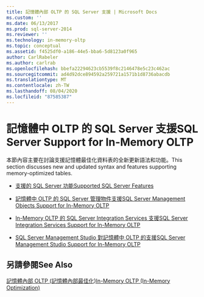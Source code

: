 ```yaml
---
title: 記憶體內部 OLTP 的 SQL Server 支援 | Microsoft Docs
ms.custom: ''
ms.date: 06/13/2017
ms.prod: sql-server-2014
ms.reviewer: ''
ms.technology: in-memory-oltp
ms.topic: conceptual
ms.assetid: f4525df0-a186-44e5-bba6-5d8123a0f965
author: CarlRabeler
ms.author: carlrab
ms.openlocfilehash: bbefa22294623cb5539f8c2146478e5c23c462ac
ms.sourcegitcommit: ad4d92dce894592a259721a1571b1d8736abacdb
ms.translationtype: MT
ms.contentlocale: zh-TW
ms.lasthandoff: 08/04/2020
ms.locfileid: "87585387"
---
```

# <a name="sql-server-support-for-in-memory-oltp"></a><span data-ttu-id="de9d7-102">記憶體中 OLTP 的 SQL Server 支援</span><span class="sxs-lookup"><span data-stu-id="de9d7-102">SQL Server Support for In-Memory OLTP</span></span>
  <span data-ttu-id="de9d7-103">本節內容主要在討論支援記憶體最佳化資料表的全新更新語法和功能。</span><span class="sxs-lookup"><span data-stu-id="de9d7-103">This section discusses new and updated syntax and features supporting memory-optimized tables.</span></span>  
  
-   [<span data-ttu-id="de9d7-104">支援的 SQL Server 功能</span><span class="sxs-lookup"><span data-stu-id="de9d7-104">Supported SQL Server Features</span></span>](unsupported-sql-server-features-for-in-memory-oltp.md)  
  
-   [<span data-ttu-id="de9d7-105">記憶體中 OLTP 的 SQL Server 管理物件支援</span><span class="sxs-lookup"><span data-stu-id="de9d7-105">SQL Server Management Objects Support for In-Memory OLTP</span></span>](sql-server-management-objects-support-for-in-memory-oltp.md)  
  
-   [<span data-ttu-id="de9d7-106">In-Memory OLTP 的 SQL Server Integration Services 支援</span><span class="sxs-lookup"><span data-stu-id="de9d7-106">SQL Server Integration Services Support for In-Memory OLTP</span></span>](sql-server-integration-services-support-for-in-memory-oltp.md)  
  
-   [<span data-ttu-id="de9d7-107">SQL Server Management Studio 對記憶體中 OLTP 的支援</span><span class="sxs-lookup"><span data-stu-id="de9d7-107">SQL Server Management Studio Support for In-Memory OLTP</span></span>](sql-server-management-studio-support-for-in-memory-oltp.md)  
  
## <a name="see-also"></a><span data-ttu-id="de9d7-108">另請參閱</span><span class="sxs-lookup"><span data-stu-id="de9d7-108">See Also</span></span>  
 [<span data-ttu-id="de9d7-109">記憶體內部 OLTP &#40;記憶體內部最佳化&#41;</span><span class="sxs-lookup"><span data-stu-id="de9d7-109">In-Memory OLTP &#40;In-Memory Optimization&#41;</span></span>](in-memory-oltp-in-memory-optimization.md)  
  
  
